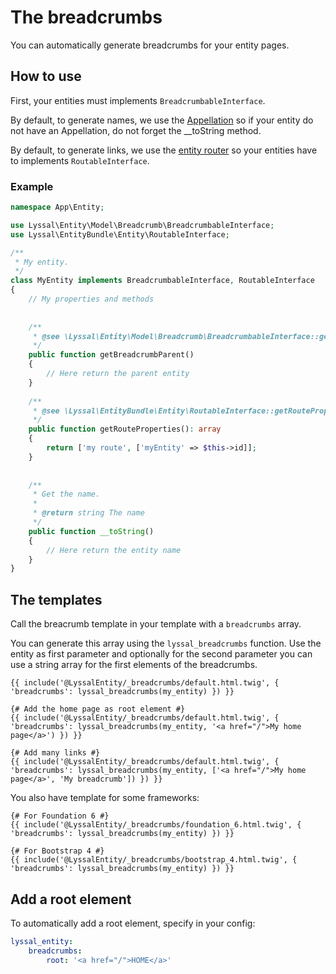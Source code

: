 # The breadcrumbs

You can automatically generate breadcrumbs for your entity pages.


## How to use

First, your entities must implements `BreadcrumbableInterface`.

By default, to generate names, we use the [Appellation](doc/Appellation.md) so if your entity do not have an Appellation, do not forget the __toString method.

By default, to generate links, we use the [entity router](EntityRouter.md) so your entities have to implements `RoutableInterface`.


### Example

```php
namespace App\Entity;

use Lyssal\Entity\Model\Breadcrumb\BreadcrumbableInterface;
use Lyssal\EntityBundle\Entity\RoutableInterface;

/**
 * My entity.
 */
class MyEntity implements BreadcrumbableInterface, RoutableInterface
{
    // My properties and methods
    
    
    /**
     * @see \Lyssal\Entity\Model\Breadcrumb\BreadcrumbableInterface::getParent()
     */
    public function getBreadcrumbParent()
    {
        // Here return the parent entity
    }
    
    /**
     * @see \Lyssal\EntityBundle\Entity\RoutableInterface::getRouteProperties()
     */
    public function getRouteProperties(): array
    {
        return ['my route', ['myEntity' => $this->id]];
    }
    
    
    /**
     * Get the name.
     *
     * @return string The name
     */
    public function __toString()
    {
        // Here return the entity name
    }
}
```

## The templates

Call the breacrumb template in your template with a `breadcrumbs` array.

You can generate this array using the `lyssal_breadcrumbs` function.
Use the entity as first parameter and optionally for the second parameter you can use a string array for the first elements of the breadcrumbs.


```twig
{{ include('@LyssalEntity/_breadcrumbs/default.html.twig', { 'breadcrumbs': lyssal_breadcrumbs(my_entity) }) }}

{# Add the home page as root element #}
{{ include('@LyssalEntity/_breadcrumbs/default.html.twig', { 'breadcrumbs': lyssal_breadcrumbs(my_entity, '<a href="/">My home page</a>') }) }}

{# Add many links #}
{{ include('@LyssalEntity/_breadcrumbs/default.html.twig', { 'breadcrumbs': lyssal_breadcrumbs(my_entity, ['<a href="/">My home page</a>', 'My breadcrumb']) }) }}
```

You also have template for some frameworks:

```twig
{# For Foundation 6 #}
{{ include('@LyssalEntity/_breadcrumbs/foundation_6.html.twig', { 'breadcrumbs': lyssal_breadcrumbs(my_entity) }) }}

{# For Bootstrap 4 #}
{{ include('@LyssalEntity/_breadcrumbs/bootstrap_4.html.twig', { 'breadcrumbs': lyssal_breadcrumbs(my_entity) }) }}
```


## Add a root element

To automatically add a root element, specify in your config:

```yaml
lyssal_entity:
    breadcrumbs:
        root: '<a href="/">HOME</a>'
```

